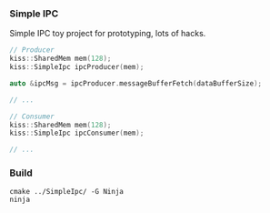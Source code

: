 ### Simple IPC
Simple IPC toy project for prototyping, lots of hacks.

```cpp
// Producer
kiss::SharedMem mem(128);
kiss::SimpleIpc ipcProducer(mem);

auto &ipcMsg = ipcProducer.messageBufferFetch(dataBufferSize);

// ...
```

```cpp
// Consumer
kiss::SharedMem mem(128);
kiss::SimpleIpc ipcConsumer(mem);

// ...
```

### Build
```
cmake ../SimpleIpc/ -G Ninja
ninja
```
